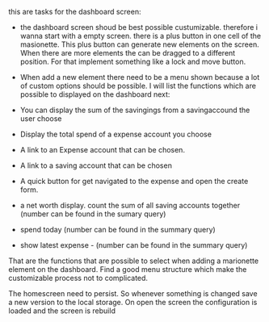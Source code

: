 this are tasks for the dashboard screen:

- the dashboard screen shoud be best possible custumizable. therefore i wanna start with a empty screen. there is a plus button in one cell of the masionette. This plus button can generate new elements on the screen. When there are more elements the can be dragged to a different position. For that implement something like a lock and move button.

- When add a new element there need to be a menu shown because a lot of custom options should be possible. I will list the functions which are possible to displayed on the dashboard next:
- You can display the sum of the savingings from a savingaccound the user choose
- Display the total spend of a expense account you choose
- A link to an Expense account that can be chosen.
- A link to a saving account that can be chosen
- A quick button for get navigated to the expense and open the create form.
- a net worth display. count the sum of all saving accounts together (number can be found in the sumary query)
- spend today (number can be found in the summary query)
- show latest expense - (number can be found in the summary query)

That are the functions that are possible to select when adding a marionette element on the dashboard. Find a good menu structure which make the customizable process not to complicated.

The homescreen need to persist. So whenever something is changed save a new version to the local storage. On open the screen the configuration is loaded and the screen is rebuild
